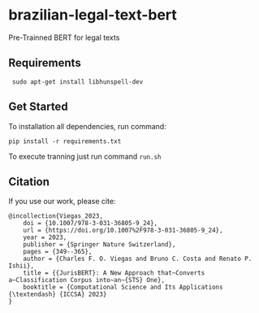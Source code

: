 # brazilian-legal-text-bert
Pre-Trainned BERT for legal texts


## Requirements

```shell
 sudo apt-get install libhunspell-dev
 ```

## Get Started

To installation all dependencies, run command:

```shell
pip install -r requirements.txt
```

To execute tranning just run command ```run.sh```

## Citation
If you use our work, please cite:

```
@incollection{Viegas_2023,
	doi = {10.1007/978-3-031-36805-9_24},
	url = {https://doi.org/10.1007%2F978-3-031-36805-9_24},
	year = 2023,
	publisher = {Springer Nature Switzerland},
	pages = {349--365},
	author = {Charles F. O. Viegas and Bruno C. Costa and Renato P. Ishii},
	title = {{JurisBERT}: A New Approach that~Converts a~Classification Corpus into~an~{STS} One},
	booktitle = {Computational Science and Its Applications {\textendash} {ICCSA} 2023}
}
```
